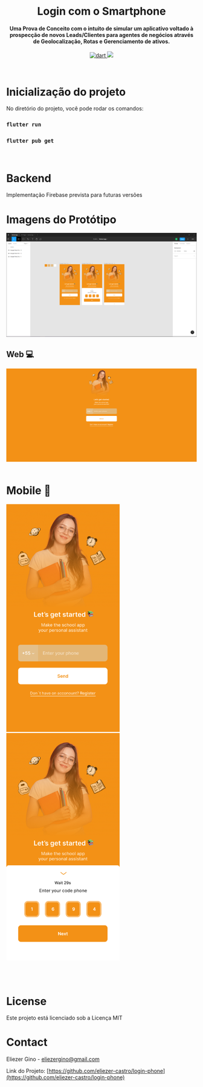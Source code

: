 <h1 align="center">
  <br>
    Login com o Smartphone
  <br>
</h1>

<h4 align="center">Uma Prova de Conceito com o intuito de simular um aplicativo voltado à prospecção de novos Leads/Clientes para agentes de negócios através de Geolocalização, Rotas e Gerenciamento de ativos.</h4>

<p align="center">
  <a href="https://badgen.net/pub/sdk-version/uuid">
    <img src="https://badgen.net/pub/sdk-version/uuid"
         alt="dart">
  </a>
  <a href="https://badgen.net/pub/v/kt_dart"><img src="https://badgen.net/pub/v/kt_dart"></a>

</p>

</br>

# Inicialização do projeto

No diretório do projeto, você pode rodar os comandos:

### `flutter run`

### `flutter pub get`

</br>

# Backend

Implementação Firebase prevista para futuras versões

# Imagens do Protótipo

![screenshot](https://raw.githubusercontent.com/eliezer-castro/login-phone/main/assets/ui/ui-figma.PNG)

## Web 💻

![screenshot](https://raw.githubusercontent.com/eliezer-castro/login-phone/main/assets/ui/signup-web.png)
</br><br>

# Mobile 📱

<img src="https://raw.githubusercontent.com/eliezer-castro/login-phone/main/assets/ui/signup-mobile.png" alt="SS 1" width="300"/> 
<img src="https://raw.githubusercontent.com/eliezer-castro/login-phone/main/assets/ui/signup-mobile-code.png" alt="SS 1" width="300"/>

</br></br>

# License

<p>Este projeto está licenciado sob a Licença MIT</p>

# Contact

Eliezer Gino - eliezergino@gmail.com

Link do Projeto: [https://github.com/eliezer-castro/login-phone](https://github.com/eliezer-castro/login-phone)

